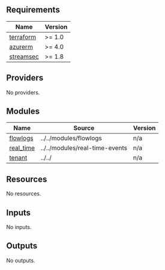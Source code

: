 <!-- BEGIN_TF_DOCS -->
## Requirements

| Name | Version |
|------|---------|
| <a name="requirement_terraform"></a> [terraform](#requirement\_terraform) | >= 1.0 |
| <a name="requirement_azurerm"></a> [azurerm](#requirement\_azurerm) | >= 4.0 |
| <a name="requirement_streamsec"></a> [streamsec](#requirement\_streamsec) | >= 1.8 |

## Providers

No providers.

## Modules

| Name | Source | Version |
|------|--------|---------|
| <a name="module_flowlogs"></a> [flowlogs](#module\_flowlogs) | ../../modules/flowlogs | n/a |
| <a name="module_real_time"></a> [real\_time](#module\_real\_time) | ../../modules/real-time-events | n/a |
| <a name="module_tenant"></a> [tenant](#module\_tenant) | ../../ | n/a |

## Resources

No resources.

## Inputs

No inputs.

## Outputs

No outputs.
<!-- END_TF_DOCS -->
